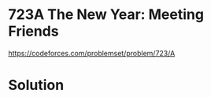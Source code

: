 # 723A	The New Year: Meeting Friends

https://codeforces.com/problemset/problem/723/A

# Solution

```

```